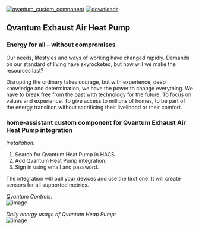 [![qvantum_custom_component](https://img.shields.io/github/release/perosb/qvantum_custom_component/all.svg?label=current%20release)](https://github.com/perosb/qvantum_custom_component) [![downloads](https://img.shields.io/github/downloads/perosb/qvantum_custom_component/total?label=downloads)](https://github.com/perosb/qvantum_custom_component)

## Qvantum Exhaust Air Heat Pump

### Energy for all – without compromises

Our needs, lifestyles and ways of working have changed rapidly. Demands on our standard of living have skyrocketed, but how will we make the resources last?

Disrupting the ordinary takes courage, but with experience, deep knowledge and determination, we have the power to change everything. We have to break free from the past with technology for the future. To focus on values and experience. To give access to millions of homes, to be part of the energy transition without sacrificing their livelihood or their comfort.


### home-assistant custom component for Qvantum Exhaust Air Heat Pump integration

*Installation:*

1. Search for Qvantum Heat Pump in HACS.
2. Add Qvantum Heat Pump integration.
3. Sign in using email and password.

The integration will pull your devices and use the first one. It will create sensors for all supported metrics.

*Qvantum Controls:*  
![image](https://github.com/user-attachments/assets/3b04bf83-3f1a-45d8-9aad-fdcb780abc9b)

*Daily energy usage of Qvantum Heap Pump:*   
![image](https://github.com/user-attachments/assets/4f2f58f8-eae2-4a72-a2e8-b8468f869da4)
